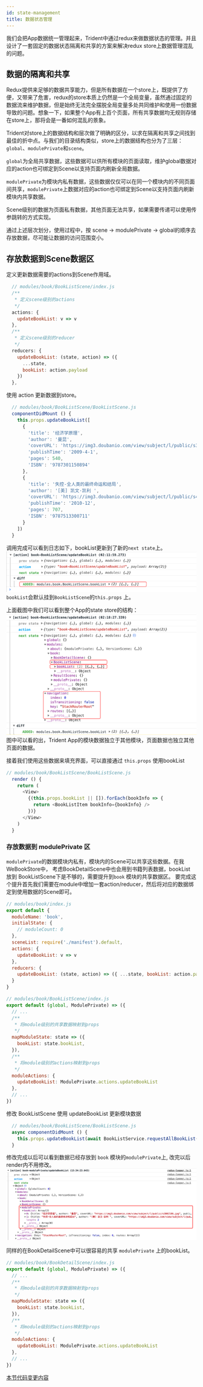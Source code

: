 ```yaml
---
id: state-management
title: 数据状态管理
---
```


我们会把App数据统一管理起来，Trident中通过redux来做数据状态的管理。并且设计了一套固定的数据状态隔离和共享的方案来解决redux store上数据管理混乱的问题。

## 数据的隔离和共享
Redux提供来足够的数据共享能力，但是所有数据在一个store上，既提供了方便，又带来了危害，redux的store本质上仍然是一个全局变量，虽然通过固定的数据流来维护数据，但是始终无法完全摆脱全局变量多处共同维护和使用一份数据导致的问题。想象一下，如果整个App有上百个页面，所有共享数据均无规则存储在store上，那将会是一番如何混乱的景象。

Trident对store上的数据结构和层次做了明确的区分，以求在隔离和共享之间找到最佳的折中点。与我们的目录结构类似，store上的数据结构也分为了三层：`global`、`modulePrivate`和`scene`。

`global`为全局共享数据，这些数据可以供所有模块的页面读取，维护global数据对应的action也可绑定到Scene以支持页面内刷新全局数据。

`modulePrivate`为模块内私有数据，这些数据仅仅可以在同一个模块内的不同页面间共享，`modulePrivate`上数据对应的action也可绑定到Scene以支持页面内刷新模块内共享数据。

Scene级别的数据为页面私有数据，其他页面无法共享，如果需要传递可以使用传参跳转的方式实现。

通过上述层次划分，使用过程中，按 scene -> modulePrivate -> global的顺序去存放数据，尽可能让数据的访问范围变小。


## 存放数据到Scene数据区
定义更新数据需要的actions到Scene作用域。
``` js
  // modules/book/BookListScene/index.js
  /**
   * 定义scene级别的actions
   */
  actions: {
    updateBookList: v => v
  },
  /**
   * 定义scene级别的reducer
   */
  reducers: {
    updateBookList: (state, action) => ({
      ...state,
      bookList: action.payload
    })
  },
```

使用 action 更新数据到store。
``` js
  // modules/book/BookListScene/BookListScene.js
  componentDidMount () {
    this.props.updateBookList([
      {
        'title': '经济学原理',
        'author': '曼昆',
        'coverURL': 'https://img3.doubanio.com/view/subject/l/public/s3802186.jpg',
        'publishTime': '2009-4-1',
        'pages': 540,
        'ISBN': '9787301150894'
      },
      {
        'title': '失控-全人类的最终命运和结局',
        'author': '[美] 凯文·凯利 ',
        'coverURL': 'https://img3.doubanio.com/view/subject/l/public/s4554820.jpg',
        'publishTime': '2010-12',
        'pages': 707,
        'ISBN': '9787513300711'
      }
    ])
  }
```

调用完成可以看到日志如下，bookList更新到了新的`next state`上。
![](assets/images/2019-06-24-02-13-31.png)
`bookList`会默认挂到`BookListScene`的`this.props` 上。

上面截图中我们可以看到整个App的state store的结构：
![](assets/images/2019-06-24-02-21-04.png)
图中可以看的出，Trident App的模块数据独立于其他模块，页面数据也独立其他页面的数据。

接着我们使用这些数据来填充界面，可以直接通过 `this.props` 使用bookList
``` js
// modules/book/BookListScene/BookListScene.js
  render () {
    return (
      <View>
        {(this.props.bookList || []).forEach(bookInfo => {
          return <BookListItem bookInfo={bookInfo} />
        })}
      </View>
    )
  }
```

### 存放数据到 modulePrivate 区
`modulePrivate`的数据模块内私有，模块内的Scene可以共享这些数据。在我WeBookStore中，
考虑BookDetailScene中也会用到书籍列表数据，bookList 放到 BookListScene下是不够的，需要提升到`book` 模块的共享数据区。
要完成这个提升首先我们需要在module中增加一套action/reducer，然后将对应的数据绑定到使用数据的Scene即可。

```js
// modules/book/index.js
export default {
  moduleName: 'book',
  initialState: {
    // moduleCount: 0
  },
  sceneList: require('./manifest').default,
  actions: {
    updateBookList: v => v
  },
  reducers: {
    updateBookList: (state, action) => ({ ...state, bookList: action.payload })
  }
}
```


```js
// modules/book/BookListScene/index.js
export default (global, ModulePrivate) => ({
  // ...
  /**
   * 将module级别的共享数据映射到props
   */
  mapModuleState: state => ({
    bookList: state.bookList,
  }),
  /**
   * 将module级别的actions映射到props
   */
  moduleActions: {
    updateBookList: ModulePrivate.actions.updateBookList
  },
  // ...
})
```

修改 BookListScene 使用 updateBookList 更新模块数据
```js 
  // modules/book/BookListScene/BookListScene.js
  async componentDidMount () {
    this.props.updateBookList(await BookListService.requestAllBookList())
  }
```
修改完成以后可以看到数据已经存放到 `book` 模块的`modulePrivate`上, 改完以后render内不用修改。
![](assets/images/2019-06-10-15-36-10.png)

同样的在BookDetailScene中可以很容易的共享 `modulePrivate` 上的bookList。
```js
// modules/book/BookDetailScene/index.js
export default (global, ModulePrivate) => ({
  // ...
  /**
   * 将module级别的共享数据映射到props
   */
  mapModuleState: state => ({
    bookList: state.bookList,
  }),
  /**
   * 将module级别的actions映射到props
   */
  moduleActions: {
    updateBookList: ModulePrivate.actions.updateBookList
  },
  // ...
})
```
[本节代码变更内容](http://git.weoa.com/app/trident-demo/compare/f-custom-navbar...f-data-from-scene-module)